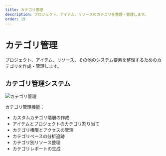 ```yaml
---
title: カテゴリ管理
description: プロジェクト、アイテム、リソースのカテゴリを整理・管理します。
order: 19
---
```


# カテゴリ管理

プロジェクト、アイテム、リソース、その他のシステム要素を整理するためのカテゴリを作成・管理します。

## カテゴリ管理システム

![カテゴリ管理](/guide-books/web-version/19-category-management.jpg)

カテゴリ管理機能：
- カスタムカテゴリ階層の作成
- アイテムとプロジェクトのカテゴリ割り当て
- カテゴリ権限とアクセスの管理
- カテゴリベースの分析追跡
- カテゴリ別リソース整理
- カテゴリレポートの生成
